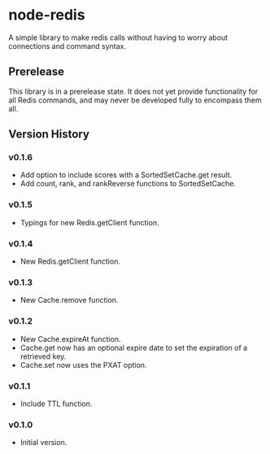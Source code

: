 # node-redis
A simple library to make redis calls without having to worry about connections and command syntax.

## Prerelease
This library is in a prerelease state.  It does not yet provide functionality for all Redis commands, and may never be developed fully to encompass them all.

## Version History

### v0.1.6
* Add option to include scores with a SortedSetCache.get result.
* Add count, rank, and rankReverse functions to SortedSetCache.

### v0.1.5
* Typings for new Redis.getClient function.

### v0.1.4
* New Redis.getClient function.

### v0.1.3
* New Cache.remove function.

### v0.1.2
* New Cache.expireAt function.
* Cache.get now has an optional expire date to set the expiration of a retrieved key.
* Cache.set now uses the PXAT option.

### v0.1.1
* Include TTL function.

### v0.1.0
* Initial version.
